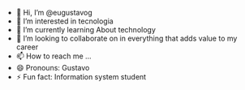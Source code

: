 - 👋 Hi, I’m @eugustavog
- 👀 I’m interested in tecnologia
- 🌱 I’m currently learning  About technology
- 💞️ I’m looking to collaborate on in everything that adds value to my career
- 📫 How to reach me ...
- 😄 Pronouns: Gustavo
- ⚡ Fun fact: Information system student

<!---
eugustavog/eugustavog is a ✨ special ✨ repository because its `README.md` (this file) appears on your GitHub profile.
You can click the Preview link to take a look at your changes.
--->
